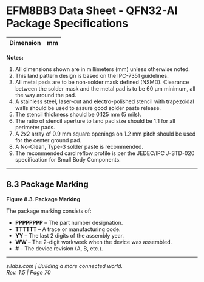 # EFM8BB3 Data Sheet - QFN32-AI Package Specifications

| Dimension | mm |
|-----------|----|

**Notes:**
1. All dimensions shown are in millimeters (mm) unless otherwise noted.
2. This land pattern design is based on the IPC-7351 guidelines.
3. All metal pads are to be non-solder mask defined (NSMD). Clearance between the solder mask and the metal pad is to be 60 µm minimum, all the way around the pad.
4. A stainless steel, laser-cut and electro-polished stencil with trapezoidal walls should be used to assure good solder paste release.
5. The stencil thickness should be 0.125 mm (5 mils).
6. The ratio of stencil aperture to land pad size should be 1:1 for all perimeter pads.
7. A 2x2 array of 0.9 mm square openings on 1.2 mm pitch should be used for the center ground pad.
8. A No-Clean, Type-3 solder paste is recommended.
9. The recommended card reflow profile is per the JEDEC/IPC J-STD-020 specification for Small Body Components.

---

## 8.3 Package Marking

**Figure 8.3. Package Marking**

The package marking consists of:

- **PPPPPPPP** – The part number designation.
- **TTTTTT** – A trace or manufacturing code.
- **YY** – The last 2 digits of the assembly year.
- **WW** – The 2-digit workweek when the device was assembled.
- **#** – The device revision (A, B, etc.).

---

*silabs.com | Building a more connected world.*  
*Rev. 1.5 | Page 70*